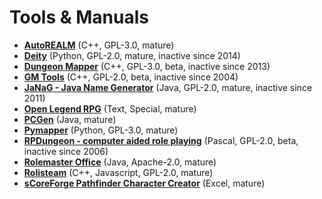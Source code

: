 # Tools & Manuals

[comment]: # (start of autogenerated content, do not edit)
- **[AutoREALM](autorealm.md)** (C++, GPL-3.0, mature)
- **[Deity](deity.md)** (Python, GPL-2.0, mature, inactive since 2014)
- **[Dungeon Mapper](dungeon_mapper.md)** (C++, GPL-3.0, beta, inactive since 2013)
- **[GM Tools](gm_tools.md)** (C++, GPL-2.0, beta, inactive since 2004)
- **[JaNaG - Java Name Generator](java_ng.md)** (Java, GPL-2.0, mature, inactive since 2011)
- **[Open Legend RPG](open_legend_rpg.md)** (Text, Special, mature)
- **[PCGen](pcgen.md)** (Java, mature)
- **[Pymapper](pymapper.md)** (Python, GPL-3.0, mature)
- **[RPDungeon - computer aided role playing](rpdungeon.md)** (Pascal, GPL-2.0, beta, inactive since 2006)
- **[Rolemaster Office](rolemaster_office.md)** (Java, Apache-2.0, mature)
- **[Rolisteam](rolisteam.md)** (C++, Javascript, GPL-2.0, mature)
- **[sCoreForge Pathfinder Character Creator](scoreforge_pathfinder_character_creator.md)** (Excel, mature)

[comment]: # (end of autogenerated content)